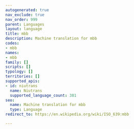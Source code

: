 ```yaml
---
autogenerated: true
nav_exclude: true
nav_order: 999
parent: Languages
layout: language
title: mbb
description: Machine translation for mbb
codes:
- mbb
names:
- mbb
family: []
scripts: []
typology: []
territories: []
supported_apis:
- id: niutrans
  name: Niutrans
  supported_language_count: 381
seo:
  name: Machine translation for mbb
  type: Language
redirect_to: https://en.wikipedia.org/wiki/ISO_639:mbb

---
```


